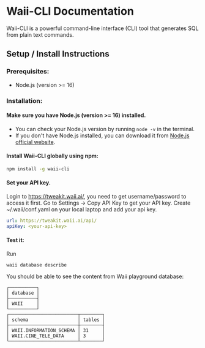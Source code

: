 # Waii-CLI Documentation

Waii-CLI is a powerful command-line interface (CLI) tool that generates SQL from plain text commands.

## Setup / Install Instructions

### Prerequisites:
- Node.js (version >= 16)

### Installation:

#### Make sure you have Node.js (version >= 16) installed.
   - You can check your Node.js version by running `node -v` in the terminal.
   - If you don't have Node.js installed, you can download it from [Node.js official website](https://nodejs.org/).

#### Install Waii-CLI globally using npm:

```bash
npm install -g waii-cli
```

#### Set your API key.
Login to https://tweakit.waii.ai/, you need to get username/password to access it first. Go to Settings -> Copy API Key to get your API key.
Create ~/.waii/conf.yaml on your local laptop and add your api key.
```yaml
url: https://tweakit.waii.ai/api/
apiKey: <your-api-key>
```

#### Test it:

Run
```
waii database describe
```
You should be able to see the content from Waii playground database:
```
┌──────────┐
│ database │
├──────────┤
│ WAII     │
└──────────┘
┌─────────────────────────┬────────┐
│ schema                  │ tables │
├─────────────────────────┼────────┤
│ WAII.INFORMATION_SCHEMA │ 31     │
│ WAII.CINE_TELE_DATA     │ 3      │
└─────────────────────────┴────────┘
```
